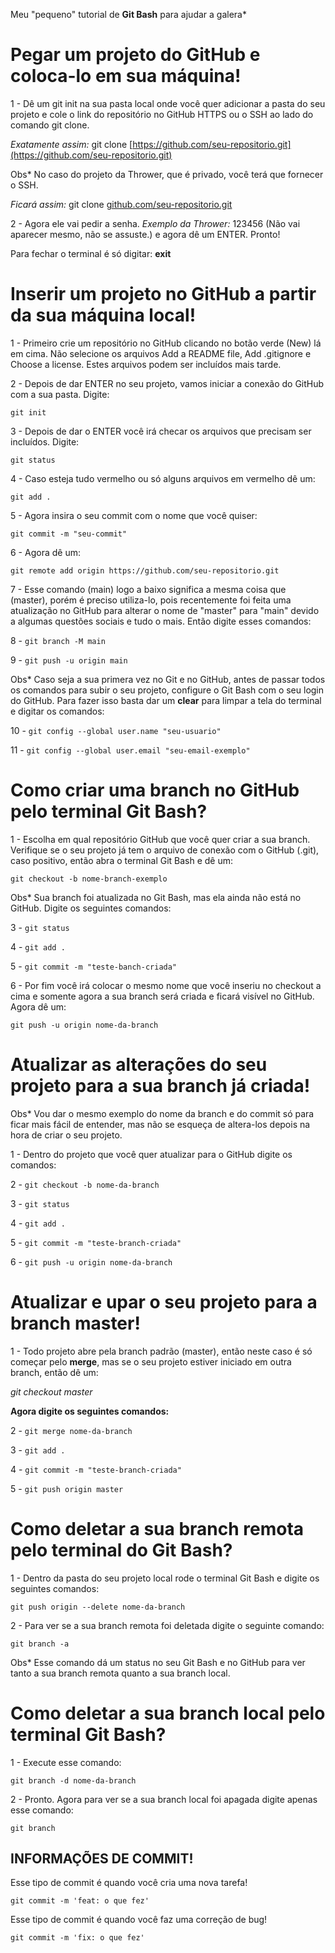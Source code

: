 Meu "pequeno" tutorial de __Git Bash__ para ajudar a galera*

# Pegar um projeto do GitHub e coloca-lo em sua máquina!

1 - Dê um git init na sua pasta local onde você quer adicionar a pasta do seu projeto e cole o link do repositório no GitHub HTTPS ou o SSH ao lado do comando git clone. 

_Exatamente assim:_ git clone [https://github.com/seu-repositorio.git](https://github.com/seu-repositorio.git)

Obs* No caso do projeto da Thrower, que é privado, você terá que fornecer o SSH.

_Ficará assim:_ git clone [github.com/seu-repositorio.git](github.com/seu-repositorio.git)

2 - Agora ele vai pedir a senha. _Exemplo da Thrower:_ 123456 (Não vai aparecer mesmo, não se assuste.)
e agora dê um ENTER. Pronto! 

Para fechar o terminal é só digitar: __exit__

# Inserir um projeto no GitHub a partir da sua máquina local!

1 - Primeiro crie um repositório no GitHub clicando no botão verde (New) lá em cima. Não selecione os arquivos Add a README file, Add .gitignore e Choose a license. Estes arquivos podem ser incluídos mais tarde.

2 - Depois de dar ENTER no seu projeto, vamos iniciar a conexão do GitHub com a sua pasta. Digite:
```
git init
```

3 - Depois de dar o ENTER você irá checar os arquivos que precisam ser incluídos. Digite:
```
git status
```
4 - Caso esteja tudo vermelho ou só alguns arquivos em vermelho dê um:
```
git add .
```
5 - Agora insira o seu commit com o nome que você quiser:
```
git commit -m "seu-commit"
```
6 - Agora dê um:

```git remote add origin https://github.com/seu-repositorio.git```

7 - Esse comando (main) logo a baixo significa a mesma coisa que (master),
porém é preciso utiliza-lo, pois recentemente foi feita uma atualização no GitHub para alterar o nome de "master" para "main" devido a algumas questões sociais e tudo o mais. Então digite esses comandos:

8 - ```git branch -M main```

9 - ```git push -u origin main```

Obs* Caso seja a sua primera vez no Git e no GitHub, antes de passar todos os comandos para subir o seu projeto, configure o Git Bash com o seu
login do GitHub. Para fazer isso basta dar um __clear__ para limpar a tela do terminal e digitar os comandos:

10 - ```git config --global user.name "seu-usuario"```

11 - ```git config --global user.email "seu-email-exemplo"```

# Como criar uma branch no GitHub pelo terminal Git Bash?

1 - Escolha em qual repositório GitHub que você quer criar a sua branch.
Verifique se o seu projeto já tem o arquivo de conexão com o GitHub (.git),
caso positivo, então abra o terminal Git Bash e dê um:
```
git checkout -b nome-branch-exemplo
```
Obs* Sua branch foi atualizada no Git Bash, mas ela ainda não está no GitHub.
Digite os seguintes comandos:

3 - ```git status```

4 - ```git add .```

5 - ```git commit -m "teste-banch-criada"```

6 - Por fim você irá colocar o mesmo nome que você inseriu no checkout a cima e somente agora a sua branch será criada e ficará visível no GitHub. Agora dê um:

```
git push -u origin nome-da-branch
```

# Atualizar as alterações do seu projeto para a sua branch já criada!

Obs* Vou dar o mesmo exemplo do nome da branch e do commit só para ficar mais fácil de entender, mas não se esqueça de altera-los depois na hora de criar o seu projeto.

1 - Dentro do projeto que você quer atualizar para o GitHub digite os comandos:

2 - ```git checkout -b nome-da-branch```

3 - ```git status```

4 - ```git add .```

5 - ```git commit -m "teste-branch-criada"```

6 - ```git push -u origin nome-da-branch```

# Atualizar e upar o seu projeto para a branch master!

1 - Todo projeto abre pela branch padrão (master), então neste caso é só começar pelo __merge__, mas se o seu projeto estiver iniciado em outra branch, então dê um:

_git checkout master_

__Agora digite os seguintes comandos:__

2 - ```git merge nome-da-branch```

3 - ```git add .```

4 - ```git commit -m "teste-branch-criada"```

5 - ```git push origin master```

# Como deletar a sua branch remota pelo terminal do Git Bash?

1 - Dentro da pasta do seu projeto local rode o terminal Git Bash e digite os seguintes comandos:
```
git push origin --delete nome-da-branch
```
2 - Para ver se a sua branch remota foi deletada digite o seguinte comando:
```
git branch -a
```
Obs* Esse comando dá um status no seu Git Bash e no GitHub para ver tanto a sua branch remota quanto a sua branch local.

# Como deletar a sua branch local pelo terminal Git Bash?

1 - Execute esse comando:
```
git branch -d nome-da-branch
```
2 - Pronto. Agora para ver se a sua branch local foi apagada digite apenas esse comando:
```
git branch
```
## INFORMAÇÕES DE COMMIT!

Esse tipo de commit é quando você cria uma nova tarefa!
```
git commit -m 'feat: o que fez'
```
Esse tipo de commit é quando você faz uma correção de bug!
```
git commit -m 'fix: o que fez'
```

